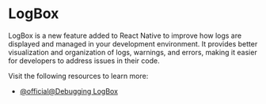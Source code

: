 # LogBox

LogBox is a new feature added to React Native to improve how logs are displayed and managed in your development environment. It provides better visualization and organization of logs, warnings, and errors, making it easier for developers to address issues in their code.

Visit the following resources to learn more:

- [@official@Debugging LogBox](https://reactnative.dev/docs/debugging#logbox)
